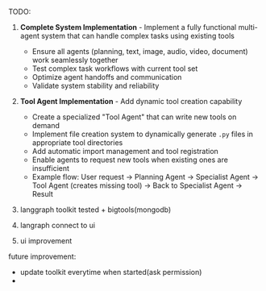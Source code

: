 TODO:
1. **Complete System Implementation** - Implement a fully functional multi-agent system that can handle complex tasks using existing tools
   - Ensure all agents (planning, text, image, audio, video, document) work seamlessly together
   - Test complex task workflows with current tool set
   - Optimize agent handoffs and communication
   - Validate system stability and reliability

2. **Tool Agent Implementation** - Add dynamic tool creation capability
   - Create a specialized "Tool Agent" that can write new tools on demand
   - Implement file creation system to dynamically generate `.py` files in appropriate tool directories
   - Add automatic import management and tool registration
   - Enable agents to request new tools when existing ones are insufficient
   - Example flow: User request → Planning Agent → Specialist Agent → Tool Agent (creates missing tool) → Back to Specialist Agent → Result

3. langgraph toolkit tested + bigtools(mongodb)
4. langraph connect to ui
5. ui improvement

future improvement:

- update toolkit everytime when started(ask permission)
- 